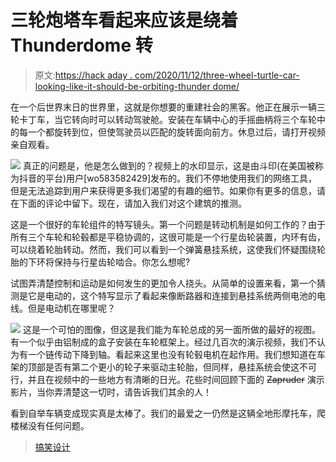 # 三轮炮塔车看起来应该是绕着 Thunderdome 转

> 原文:[https://hack aday . com/2020/11/12/three-wheel-turtle-car-looking-like-it-should-be-orbiting-thunder dome/](https://hackaday.com/2020/11/12/three-wheeled-turret-car-looks-like-it-should-be-orbiting-thunderdome/)

在一个后世界末日的世界里，这就是你想要的重建社会的黑客。他正在展示一辆三轮卡丁车，当它转向时可以转动驾驶舱。安装在车辆中心的手摇曲柄将三个车轮中的每一个都旋转到位，但使驾驶员以匹配的旋转面向前方。休息过后，请打开视频亲自观看。

[![](../Images/f016d78cadc17ce718b9f0ee654d75ea.png)](https://hackaday.com/wp-content/uploads/2020/11/closeup-pivot-tire.jpg) 真正的问题是，他是怎么做到的？视频上的水印显示，这是由斗印(在美国被称为抖音的平台)用户[wo583582429]发布的。我们不停地使用我们的网络工具，但是无法追踪到用户来获得更多我们渴望的有趣的细节。如果你有更多的信息，请在下面的评论中留下。现在，请加入我们对这个建筑的推测。

这是一个很好的车轮组件的特写镜头。第一个问题是转动机制是如何工作的？由于所有三个车轮和轮毂都是平稳协调的，这很可能是一个行星齿轮装置，内环有齿，可以绕着轮胎转动。然而，我们可以看到一个弹簧悬挂系统，这使我们怀疑围绕轮胎的下环将保持与行星齿轮啮合。你怎么想呢?

试图弄清楚控制和运动是如何发生的更加令人挠头。从简单的设置来看，第一个猜测是它是电动的，这个特写显示了看起来像断路器和连接到悬挂系统两侧电池的电线。但是电动机在哪里呢？

[![](../Images/1bcf2c5988b8fc0d9c93e4c014e796b0.png)](https://hackaday.com/wp-content/uploads/2020/11/blurry-rear-pivot-tire.jpg) 这是一个可怕的图像，但这是我们能为车轮总成的另一面所做的最好的视图。有一个似乎由铝制成的盒子安装在车轮框架上。经过几百次的演示视频，我们不认为有一个链传动下降到轴。看起来这里也没有轮毂电机在起作用。我们想知道在车架的顶部是否有第二个更小的轮子来驱动主轮胎，但同样，悬挂系统会使这不可行，并且在视频中的一些地方有清晰的日光。花些时间回顾下面的 ~~Zapruder~~ 演示影片，当你弄清楚这一切时，请告诉我们其余的人！

看到自举车辆变成现实真是太棒了。我们的最爱之一仍然是这辆全地形摩托车，爬楼梯没有任何问题。

> [搞笑设计](//imgur.com/gIeNDqL)